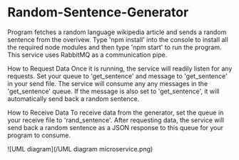 # Random-Sentence-Generator
Program fetches a random language wikipedia article and sends a random sentence from the overivew. 
Type 'npm install' into the console to install all the required node modules and then type 'npm start' to run the program. 
This service uses RabbitMQ as a communication pipe. 

How to Request Data 
Once it is running, the service will readily listen for any requests. Set your queue to 'get_sentence' and message to 'get_sentence' in your send file. The service will consume any any messages in the 'get_sentence' queue. If the message is also set to 'get_sentence', it will automatically send back a random sentence.  

How to Receive Data
To receive data from the generator, set the queue in your receive file to 'rand_sentence'. After requesting data, the service will send back a random sentence as a JSON response to this queue for your program to consume. 

![UML diagram](/UML diagram microservice.png)
